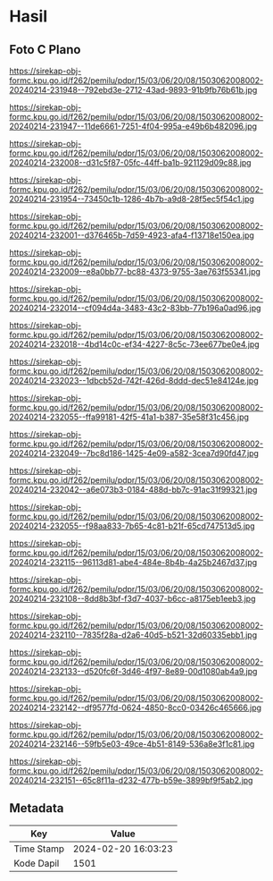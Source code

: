 # Hasil

## Foto C Plano

https://sirekap-obj-formc.kpu.go.id/f262/pemilu/pdpr/15/03/06/20/08/1503062008002-20240214-231948--792ebd3e-2712-43ad-9893-91b9fb76b61b.jpg

https://sirekap-obj-formc.kpu.go.id/f262/pemilu/pdpr/15/03/06/20/08/1503062008002-20240214-231947--11de6661-7251-4f04-995a-e49b6b482096.jpg

https://sirekap-obj-formc.kpu.go.id/f262/pemilu/pdpr/15/03/06/20/08/1503062008002-20240214-232008--d31c5f87-05fc-44ff-ba1b-921129d09c88.jpg

https://sirekap-obj-formc.kpu.go.id/f262/pemilu/pdpr/15/03/06/20/08/1503062008002-20240214-231954--73450c1b-1286-4b7b-a9d8-28f5ec5f54c1.jpg

https://sirekap-obj-formc.kpu.go.id/f262/pemilu/pdpr/15/03/06/20/08/1503062008002-20240214-232001--d376465b-7d59-4923-afa4-f13718e150ea.jpg

https://sirekap-obj-formc.kpu.go.id/f262/pemilu/pdpr/15/03/06/20/08/1503062008002-20240214-232009--e8a0bb77-bc88-4373-9755-3ae763f55341.jpg

https://sirekap-obj-formc.kpu.go.id/f262/pemilu/pdpr/15/03/06/20/08/1503062008002-20240214-232014--cf094d4a-3483-43c2-83bb-77b196a0ad96.jpg

https://sirekap-obj-formc.kpu.go.id/f262/pemilu/pdpr/15/03/06/20/08/1503062008002-20240214-232018--4bd14c0c-ef34-4227-8c5c-73ee677be0e4.jpg

https://sirekap-obj-formc.kpu.go.id/f262/pemilu/pdpr/15/03/06/20/08/1503062008002-20240214-232023--1dbcb52d-742f-426d-8ddd-dec51e84124e.jpg

https://sirekap-obj-formc.kpu.go.id/f262/pemilu/pdpr/15/03/06/20/08/1503062008002-20240214-232055--ffa99181-42f5-41a1-b387-35e58f31c456.jpg

https://sirekap-obj-formc.kpu.go.id/f262/pemilu/pdpr/15/03/06/20/08/1503062008002-20240214-232049--7bc8d186-1425-4e09-a582-3cea7d90fd47.jpg

https://sirekap-obj-formc.kpu.go.id/f262/pemilu/pdpr/15/03/06/20/08/1503062008002-20240214-232042--a6e073b3-0184-488d-bb7c-91ac31f99321.jpg

https://sirekap-obj-formc.kpu.go.id/f262/pemilu/pdpr/15/03/06/20/08/1503062008002-20240214-232055--f98aa833-7b65-4c81-b21f-65cd747513d5.jpg

https://sirekap-obj-formc.kpu.go.id/f262/pemilu/pdpr/15/03/06/20/08/1503062008002-20240214-232115--96113d81-abe4-484e-8b4b-4a25b2467d37.jpg

https://sirekap-obj-formc.kpu.go.id/f262/pemilu/pdpr/15/03/06/20/08/1503062008002-20240214-232108--8dd8b3bf-f3d7-4037-b6cc-a8175eb1eeb3.jpg

https://sirekap-obj-formc.kpu.go.id/f262/pemilu/pdpr/15/03/06/20/08/1503062008002-20240214-232110--7835f28a-d2a6-40d5-b521-32d60335ebb1.jpg

https://sirekap-obj-formc.kpu.go.id/f262/pemilu/pdpr/15/03/06/20/08/1503062008002-20240214-232133--d520fc6f-3d46-4f97-8e89-00d1080ab4a9.jpg

https://sirekap-obj-formc.kpu.go.id/f262/pemilu/pdpr/15/03/06/20/08/1503062008002-20240214-232142--df9577fd-0624-4850-8cc0-03426c465666.jpg

https://sirekap-obj-formc.kpu.go.id/f262/pemilu/pdpr/15/03/06/20/08/1503062008002-20240214-232146--59fb5e03-49ce-4b51-8149-536a8e3f1c81.jpg

https://sirekap-obj-formc.kpu.go.id/f262/pemilu/pdpr/15/03/06/20/08/1503062008002-20240214-232151--65c8f11a-d232-477b-b59e-3899bf9f5ab2.jpg


## Metadata

| Key        | Value               |
| ---------- | ------------------- |
| Time Stamp | 2024-02-20 16:03:23 |
| Kode Dapil | 1501                |



